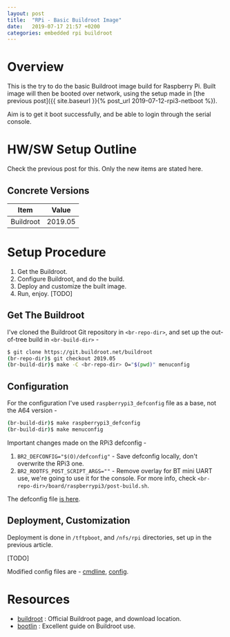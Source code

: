 ```yaml
---
layout: post
title:  "RPi - Basic Buildroot Image"
date:   2019-07-17 21:57 +0200
categories: embedded rpi buildroot
---
```


# Overview

This is the try to do the basic Buildroot image build for Raspberry Pi.
Built image will then be booted over network, using the setup made in
[the previous post]({{ site.baseurl }}{% post_url
2019-07-12-rpi3-netboot %}).

Aim is to get it boot successfully, and be able to login through the
serial console.

# HW/SW Setup Outline

Check the previous post for this. Only the new items are stated here.

## Concrete Versions

|Item                       |Value
|---                        |---
|Buildroot                  |2019.05

# Setup Procedure

1.  Get the Buildroot.
2.  Configure Buildroot, and do the build.
3.  Deploy and customize the built image.
4.  Run, enjoy. [TODO]

## Get The Buildroot

I've cloned the Buildroot Git repository in `<br-repo-dir>`, and set up
the out-of-tree build in `<br-build-dir>` -

```bash
$ git clone https://git.buildroot.net/buildroot
(br-repo-dir)$ git checkout 2019.05
(br-build-dir)$ make -C <br-repo-dir> O="$(pwd)" menuconfig
```

## Configuration

For the configuration I've used `raspberrypi3_defconfig` file as a base,
not the A64 version -

```bash
(br-build-dir)$ make raspberrypi3_defconfig
(br-build-dir)$ make menuconfig
```

Important changes made on the RPi3 defconfig - 

1.  `BR2_DEFCONFIG="$(O)/defconfig"` - Save defconfig locally, don't
    overwrite the RPi3 one.
3.  `BR2_ROOTFS_POST_SCRIPT_ARGS=""` - Remove overlay for BT mini UART
    use, we're going to use it for the console. For more info, check
    `<br-repo-dir>/board/raspberrypi3/post-build.sh`.

The defconfig file [is
here](/assets/files/posts/2019-07-17-rpi3-hello-buildroot/defconfig).

## Deployment, Customization

Deployment is done in `/tftpboot`, and `/nfs/rpi` directories, set up in
the previous article.

[TODO]

Modified config files are -
[cmdline](/assets/files/posts/2019-07-17-rpi3-hello-buildroot/cmdline.txt),
[config](/assets/files/posts/2019-07-17-rpi3-hello-buildroot/config.txt).

# Resources

*   [buildroot] : Official Buildroot page, and download location.
*   [bootlin] : Excellent guide on Buildroot use.

[buildroot]: <https://buildroot.org/>
[bootlin]: <https://bootlin.com/training/buildroot/>

